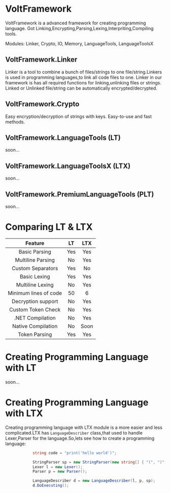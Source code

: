 # VoltFramework 
VoltFramework is a advanced framework for creating programming language. Got Linking,Encrypting,Parsing,Lexing,Interpriting,Compiling tools.

Modules: Linker, Crypto, IO, Memory, LanguageTools, LanguageToolsX

## VoltFramework.Linker
Linker is a tool to combine a bunch of files/strings to one file/string.Linkers is used in programming languages,to link all code files to one. Linker in our framework is has all required functions for linking,unlinking files or strings. Linked or Unlinked file/string can be automatically encrypted/decrypted.

## VoltFramework.Crypto
Easy encryption/decryption of strings with keys. Easy-to-use and fast methods.

## VoltFramework.LanguageTools (LT)
soon... 
## VoltFramework.LanguageToolsX (LTX)
soon... 
## VoltFramework.PremiumLanguageTools (PLT) 
soon... 
# Comparing LT & LTX

|Feature          | LT  | LTX |
|:---------------:|:---:|:---:|
|Basic Parsing    | Yes | Yes |
|Multiline Parsing| No  | Yes |
|Custom Separators| Yes | No  |
|Basic Lexing     | Yes | Yes |
|Multiline Lexing | No  | Yes |
|Minimum lines of code| 50 | 6 |
|Decryption support| No | Yes |
|Custom Token Check| No | Yes |
|.NET Compilation | No  | Yes |
|Native Compilation|No  | Soon|
|Token Parsing    | Yes | Yes |

# Creating Programming Language with LT
soon... 

# Creating Programming Language with LTX
Creating programming language with LTX module is a more easier and less complicated.LTX has `LanguageDescriber` class,that used to handle Lexer,Parser for the language.So,lets see how to create a programming language:
```cs
            string code = "print('hello world')";

            StringParser sp = new StringParser(new string[] { "(", ")", ";", ",", "{", "}" });
            Lexer l = new Lexer();
            Parser p = new Parser();

            LanguageDescriber d = new LanguageDescriber(l, p, sp);
            d.DoExecuting();
```
